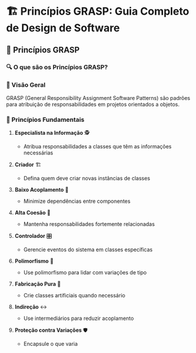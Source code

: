 # 🏗️ Princípios GRASP: Guia Completo de Design de Software

## 📌 Princípios GRASP

### 🔍 O que são os Princípios GRASP?

### 📝 Visão Geral
GRASP (General Responsibility Assignment Software Patterns) são padrões para atribuição de responsabilidades em projetos orientados a objetos.

### 🎯 Princípios Fundamentais

1. **Especialista na Informação** 🕵️
   - Atribua responsabilidades a classes que têm as informações necessárias

2. **Criador** 🏗️
   - Defina quem deve criar novas instâncias de classes

3. **Baixo Acoplamento** 🔗
   - Minimize dependências entre componentes

4. **Alta Coesão** 🎯
   - Mantenha responsabilidades fortemente relacionadas

5. **Controlador** 🎛️
   - Gerencie eventos do sistema em classes específicas

6. **Polimorfismo** 🔄
   - Use polimorfismo para lidar com variações de tipo

7. **Fabricação Pura** 🧩
   - Crie classes artificiais quando necessário

8. **Indireção** ↔️
   - Use intermediários para reduzir acoplamento

9. **Proteção contra Variações** 🛡️
   - Encapsule o que varia
